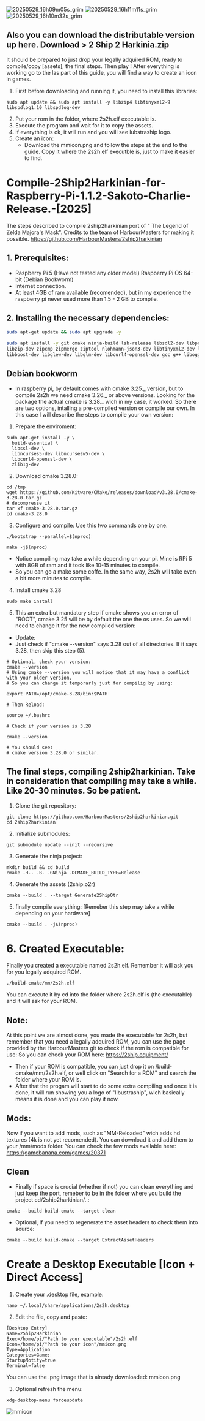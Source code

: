 
![20250529_16h09m05s_grim](https://github.com/user-attachments/assets/139c042e-48da-4cd7-bb2f-e4a6164c5ffd)
![20250529_16h11m11s_grim](https://github.com/user-attachments/assets/89490dd4-266d-418a-a3e0-7532ba46f5c0)
![20250529_16h10m32s_grim](https://github.com/user-attachments/assets/c1fce6a0-02c8-47c1-b898-61c5f26284a6)

## Also you can download the distributable version up here. Download > 2 Ship 2 Harkinia.zip
It should be prepared to just drop your legally adquired ROM, ready to compile/copy [assets], the final steps. Then play !
After everything is working go to the las part of this guide, you will find a way to create an icon in games.

1) First before downloading and running it, you need to install this libraries:
```
sudo apt update && sudo apt install -y libzip4 libtinyxml2-9 libspdlog1.10 libspdlog-dev

```
2) Put your rom in the folder, where 2s2h.elf executable is.
3) Execute the program and wait for it to copy the assets.
4) If everything is ok, it will run and you will see lubstraship logo.
5) Create an icon:
   - Download the mmicon.png and follow the steps at the end fo the guide. Copy it where the 2s2h.elf executble is, just to make it easier to find.

# Compile-2Ship2Harkinian-for-Raspberry-Pi-1.1.2-Sakoto-Charlie-Release.-[2025]
The steps described to compile 2ship2harkinian port of " The Legend of Zelda Majora's Mask".
Credits to the team of HarbourMasters for making it possible.
https://github.com/HarbourMasters/2ship2harkinian

## 1. Prerequisites:

- Raspberry Pi 5 (Have not tested any older model) Raspberry Pi OS 64-bit (Debian Bookworm)
- Internet connection.
- At least 4GB of ram available (recomended), but in my experience the raspberry pi never used more than 1.5 - 2 GB to compile.

## 2. Installing the necessary dependencies:

```bash
sudo apt-get update && sudo apt upgrade -y

sudo apt install -y git cmake ninja-build lsb-release libsdl2-dev libpng-dev libsdl2-net-dev \
libzip-dev zipcmp zipmerge ziptool nlohmann-json3-dev libtinyxml2-dev libspdlog-dev \
libboost-dev libglew-dev libglm-dev libcurl4-openssl-dev gcc g++ libogg-dev libvorbis-dev libvorbisenc-dev libbz2-dev libopus-dev libopusfile-dev pkg-config

```

## Debian bookworm 
- In raspberry pi, by default comes with cmake 3.25._ version, but to compile 2s2h we need cmake 3.26._ or above versions. Looking for the package the actual cmake is 3.28._ wich in my case, it worked. So there are two options, intalling a pre-compiled version or compile our own.
In this case I will describe the steps to compile your own version:

1) Prepare the enviroment:
```
sudo apt-get install -y \
  build-essential \
  libssl-dev \
  libncurses5-dev libncursesw5-dev \
  libcurl4-openssl-dev \
  zlib1g-dev
```
2) Download cmake 3.28.0:
```
cd /tmp
wget https://github.com/Kitware/CMake/releases/download/v3.28.0/cmake-3.28.0.tar.gz
# decompresse it
tar xf cmake-3.28.0.tar.gz
cd cmake-3.28.0
```
3) Configure and compile:
Use this two commands one by one.
```
./bootstrap --parallel=$(nproc)

make -j$(nproc)
```
- Notice compiling may take a while depending on your pi. Mine is RPi 5  with 8GB of ram and it took like 10-15 minutes to compile.
- So you can go a make some coffe. In the same way, 2s2h will take even a bit more minutes to compile.

4) Install cmake 3.28
```
sudo make install
```
5) This an extra but mandatory step if cmake shows you an error of "ROOT", cmake 3.25 will be by default the one the os uses. So we will need to change it for the new compiled version:

- Update:
- Just check if "cmake --version" says 3.28 out of all directories. If it says 3.28, then skip this step (5).
  
```
# Optional, check your version:
cmake --version
# Using cmake --version you will notice that it may have a conflict with your older version.
# So you can change it temporarly just for compilig by using:

export PATH=/opt/cmake-3.28/bin:$PATH

# Then Reload:

source ~/.bashrc

# Check if your version is 3.28

cmake --version

# You should see:
# cmake version 3.28.0 or similar.
```

## The final steps, compiling 2ship2harkinian. Take in consideration that compiling may take a while. Like 20-30 minutes. So be patient.

1) Clone the git repository:
```
git clone https://github.com/HarbourMasters/2ship2harkinian.git
cd 2ship2harkinian
```

2) Initialize submodules:
```
git submodule update --init --recursive
```

3) Generate the ninja project:
```
mkdir build && cd build
cmake -H.. -B. -GNinja -DCMAKE_BUILD_TYPE=Release
```

4)  Generate the assets (2ship.o2r)
```
cmake --build . --target Generate2ShipOtr
```

5) finally compile everything: [Remeber this step may take a while depending on your hardware]
```
cmake --build . -j$(nproc)   
```

# 6. Created Executable:
Finally you created a executable named 2s2h.elf. Remember it will ask you for you legally adquired ROM.
```
./build-cmake/mm/2s2h.elf
```
You can execute it by cd into the folder where 2s2h.elf is (the executable) and it will ask for your ROM.

## Note:
At this point we are almost done, you made the executable for 2s2h, but remember that you need a legally adquired ROM, you can use the page provided by the HarbourMasters git to check if the rom is compatible for use:
So you can check your ROM here:
https://2ship.equipment/

- Then if your ROM is compatible, you can just drop it on /build-cmake/mm/2s2h.elf, or well click on "Search for a ROM" and search the folder where your ROM is.
- After that the progam will start to do some extra compiling and once it is done, it will run showing you a logo of "libustraship", wich basically means it is done and you can play it now.

## Mods:
Now if you want to add mods, such as "MM-Reloaded" wich adds hd textures (4k is not yet recomended). You can download it and add them to your /mm/mods folder. You can check the few mods available here:
https://gamebanana.com/games/20371

## Clean
- Finally if space is crucial (whether if not) you can clean everything and just keep the port, remeber to be in the folder where you build the project cd/2ship2harkinian/..:
```
cmake --build build-cmake --target clean
```
- Optional, if you need to regenerate the asset headers to check them into source:
```
cmake --build build-cmake --target ExtractAssetHeaders
```

# Create a Desktop Executable [Icon + Direct Access]

1) Create your .desktop file, example:
```
nano ~/.local/share/applications/2s2h.desktop
```

2) Edit the file, copy and paste:
```
[Desktop Entry]
Name=2Ship2Harkinian
Exec=/home/pi/"Path to your executable"/2s2h.elf
Icon=/home/pi/"Path to your icon"/mmicon.png
Type=Application
Categories=Game;
StartupNotify=true
Terminal=false
```
You can use the .png image that is already downloaded: mmicon.png

3) Optional refresh the menu:
```
xdg-desktop-menu forceupdate
```
![mmicon](https://github.com/user-attachments/assets/4d680a59-dee8-44e7-8edc-3b8679e36a48)
